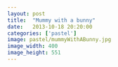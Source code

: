 ```yaml
---
layout: post
title:  "Mummy with a bunny"
date:   2013-10-18 20:20:00
categories: ['pastel']
image: pastel/mummyWithABunny.jpg
image_width: 400
image_height: 551
---
```


